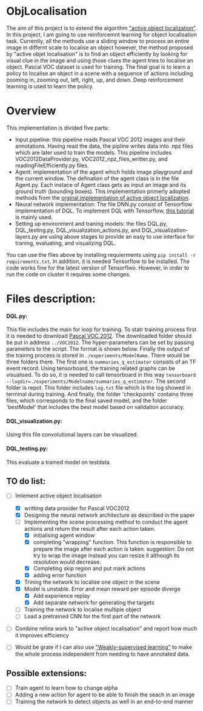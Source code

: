 # ObjLocalisation

The aim of this project is to extend the algorithm ["active object localization"](https://arxiv.org/abs/1511.06015). In this project, I am going to use reinforcemnt learning for object localisation task. Currently, all the methods use a sliding window to process an entire image in differnt scale to localise an object however, the method proposed by "active objet localisation" is to find an object efficiently by looking for visual clue in the image and using those clues the agent tries to localise an object. Pascal VOC dataset is used for training. The final goal is to learn a policy to localise an object in a scene with a sequence of actions including zooming in, zooming out, left, right, up, and down. Deep reinforcement learning is used to learn the policy.

# Overview

This implementation is divided five parts:

  -  Input pipeline: this pipeline reads Pascal VOC 2012 images and their annotations. Having read the data, the pipline writes data into .npz files which are later used to train the models. This pipeline includes VOC2012DataProvider.py, VOC2012_npz_files_writter.py, and readingFileEfficiently.py files.
  -  Agent: implementation of the agent which holds image playground and the current window. The defination of the agent class is in the file Agent.py. Each instace of Agent class gets as input an image and its ground truth (bounding boxes). This implementation primerly adopted methods from the [orginal implementation of active object localization](https://github.com/jccaicedo/localization-agent).
  - Neural network implementation: The file DNN.py consist of Tensorflow implementation of DQL. To implement DQL with Tensorflow, [this tutorial](https://github.com/dennybritz/reinforcement-learning) is mainly used.
  - Setting up environment and traning models: the files DQL.py, DQL_testing.py, DQL_visualization_actions.py, and DQL_visualization-layers.py are using above stages to provide an easy to use interface for traning, evaluating, and visualizing DQL.
  
You can use the files above by installing requierments using `pip install -r requirements.txt`. In addition, it is needed Tensorflow to be installed. The code works fine for the latest version of Tensorflwo. However, in order to run the code on cluster it requires some changes.

# Files description:

#### DQL.py: 
This file includes the main for loop for training. To statr training process first it is needed to download [Pascal VOC 2012](http://host.robots.ox.ac.uk/pascal/VOC/voc2012/). The downloaded folder should be put in address `../VOC2012`. The hyper-parameters can be set by passing parameters to the script. The format is shown below. Finally the output of the trainng process is stored in `./experiments/ModelName`. There would be three folders there. The first one is `summaries_q_estimator` consists of an TF event record. Using tensorboard, the training related graphs can be visualised. To do so, it is needed to call tensorboard in this way `tensorboard --logdir=./experiments/Modelname/summaries_q_estimator`. The second folder is repot. This folder includes `log.txt` file which is the log showed in terminal during training. And finally, the folder 'checkpoints' contains three files, which corresponds to the final saved model, and the folder 'bestModel' that includes the best model based on validation accuracy.

#### DQL_visualization.py:
Using this file convolutional layers can be visualized.
#### DQL_testing.py:
This evaluate a trained model on testdata.



## TO do list:

- [ ] Imlement active object localisation
  - [x] writting data provider for Pascal VOC2012
  - [x] Designing the neural network architecture as described in the paper
  - [ ] Implementing the scene processing method to conduct the agent actions and return the result after each action taken.
    - [x] initialising agent window
    - [x] completing "wrapping" function. This function is responsible to prepare the image after each action is taken. 
       suggestion: Do not try to wrap the image instead you can resize it although its resolution would decrease. 
    - [x] Completing skip region and put mark actions
    - [x] adding error function
  - [x] Trining the network to localise one object in the scene
  - [x] Model is unstable. Error and mean reward per episode diverge
    - [x] Add experience replay
    - [x] Add separate network for generating the targets 
  - [ ] Training the network to localise multiple object
  - [ ] Load a pretrained CNN for the first part of the network
- [ ] Combine retina work to "active object localisation" and report how much it improves efficiency  
- [ ] Would be grate if I can also use ["Weakly-supervised learning"](http://leon.bottou.org/publications/pdf/cvpr-2015.pdf) to make the whole process independent from needing to have annotated data.  


## Possible extensions:

- [ ] Train agent to learn how to change alpha
- [ ] Adding a new action for agent to be able to finish the seach in an image 
- [ ] Training the network to detect objects as well in an end-to-end manner
